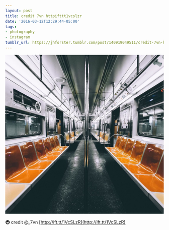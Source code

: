 ```yaml
---
layout: post
title: credit 7vn httpifttt1vcslzr
date: '2016-03-12T12:29:44-05:00'
tags:
- photography
- instagram
tumblr_url: https://jhforster.tumblr.com/post/140919049511/credit-7vn-httpifttt1vcslzr
---
```

 ![](/tumblr_files/tumblr_o2ilbjiNtC1uxadqoo1_1280.jpg)  

🚇 credit @\_7vn [http://ift.tt/1VcSLzR](http://ift.tt/1VcSLzR)

